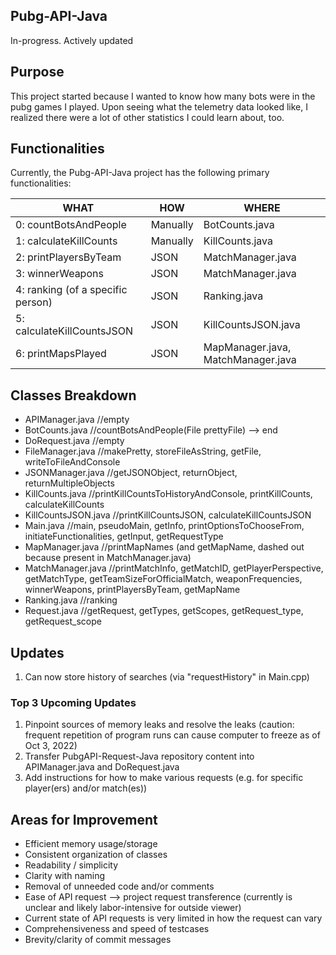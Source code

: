 ## Pubg-API-Java ##
In-progress. Actively updated

## Purpose ## 
This project started because I wanted to know how many bots were in the pubg games I played. Upon seeing what the telemetry data looked like, I realized there were a lot of other statistics I could learn about, too. 

## Functionalities ##
Currently, the Pubg-API-Java project has the following primary functionalities:

| WHAT      |   HOW   | WHERE |
|---------- | ------- | ----- |
|0: countBotsAndPeople | Manually | BotCounts.java |
|1: calculateKillCounts	| Manually | KillCounts.java |	
|2: printPlayersByTeam | JSON | MatchManager.java |
|3: winnerWeapons |	JSON | MatchManager.java |
|4: ranking (of a specific person)|	JSON | Ranking.java |
|5: calculateKillCountsJSON	|	JSON | KillCountsJSON.java |
|6: printMapsPlayed |	JSON | MapManager.java, MatchManager.java|

## Classes Breakdown ##
* APIManager.java  //empty
* BotCounts.java //countBotsAndPeople(File prettyFile) --> end
* DoRequest.java //empty
* FileManager.java //makePretty, storeFileAsString, getFile, writeToFileAndConsole
* JSONManager.java //getJSONObject, returnObject, returnMultipleObjects
* KillCounts.java //printKillCountsToHistoryAndConsole, printKillCounts, calculateKillCounts
* KillCountsJSON.java //printKillCountsJSON, calculateKillCountsJSON
* Main.java //main, pseudoMain, getInfo, printOptionsToChooseFrom, initiateFunctionalities, getInput, getRequestType
* MapManager.java //printMapNames (and getMapName, dashed out because present in MatchManager.java)
* MatchManager.java //printMatchInfo, getMatchID, getPlayerPerspective, getMatchType, getTeamSizeForOfficialMatch, weaponFrequencies, winnerWeapons, printPlayersByTeam, getMapName
* Ranking.java //ranking
* Request.java //getRequest, getTypes, getScopes, getRequest_type, getRequest_scope

## Updates ##

1. Can now store history of searches (via "requestHistory" in Main.cpp)

### Top 3 Upcoming Updates ###

1. Pinpoint sources of memory leaks and resolve the leaks (caution: frequent repetition of program runs can cause computer to freeze as of Oct 3, 2022) 
2. Transfer PubgAPI-Request-Java repository content into APIManager.java and DoRequest.java
3. Add instructions for how to make various requests (e.g. for specific player(ers) and/or match(es))

## Areas for Improvement ##
* Efficient memory usage/storage
* Consistent organization of classes
* Readability / simplicity
* Clarity with naming
* Removal of unneeded code and/or comments
* Ease of API request --> project request transference (currently is unclear and likely labor-intensive for outside viewer)
* Current state of API requests is very limited in how the request can vary
* Comprehensiveness and speed of testcases
* Brevity/clarity of commit messages
